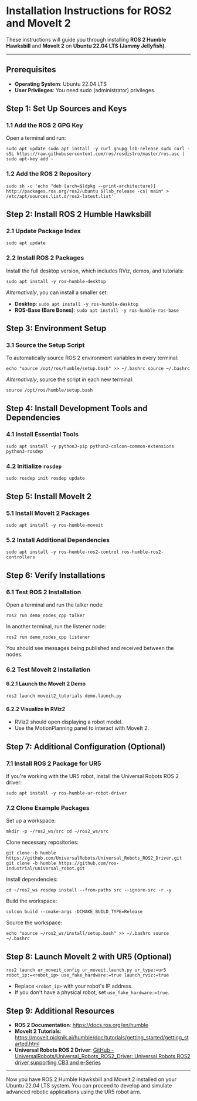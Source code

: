 # Installation Instructions for ROS2 and MoveIt 2

These instructions will guide you through installing **ROS 2 Humble Hawksbill** and **MoveIt 2** on **Ubuntu 22.04 LTS (Jammy Jellyfish)**.

---

## Prerequisites

- **Operating System**: Ubuntu 22.04 LTS
- **User Privileges**: You need sudo (administrator) privileges.

## Step 1: Set Up Sources and Keys

### 1.1 Add the ROS 2 GPG Key

Open a terminal and run:

`sudo apt update sudo apt install -y curl gnupg lsb-release sudo curl -sSL https://raw.githubusercontent.com/ros/rosdistro/master/ros.asc | sudo apt-key add -`

### 1.2 Add the ROS 2 Repository

`sudo sh -c 'echo "deb [arch=$(dpkg --print-architecture)] http://packages.ros.org/ros2/ubuntu $(lsb_release -cs) main" > /etc/apt/sources.list.d/ros2-latest.list'`

## Step 2: Install ROS 2 Humble Hawksbill

### 2.1 Update Package Index

`sudo apt update`

### 2.2 Install ROS 2 Packages

Install the full desktop version, which includes RViz, demos, and tutorials:

`sudo apt install -y ros-humble-desktop`

*Alternatively*, you can install a smaller set:

- **Desktop**: `sudo apt install -y ros-humble-desktop`
- **ROS-Base (Bare Bones)**: `sudo apt install -y ros-humble-ros-base`

## Step 3: Environment Setup

### 3.1 Source the Setup Script

To automatically source ROS 2 environment variables in every terminal:

`echo "source /opt/ros/humble/setup.bash" >> ~/.bashrc source ~/.bashrc`

*Alternatively*, source the script in each new terminal:

`source /opt/ros/humble/setup.bash`

## Step 4: Install Development Tools and Dependencies

### 4.1 Install Essential Tools

`sudo apt install -y python3-pip python3-colcon-common-extensions python3-rosdep`

### 4.2 Initialize `rosdep`

`sudo rosdep init rosdep update`

## Step 5: Install MoveIt 2

### 5.1 Install MoveIt 2 Packages

`sudo apt install -y ros-humble-moveit`

### 5.2 Install Additional Dependencies

`sudo apt install -y ros-humble-ros2-control ros-humble-ros2-controllers`

## Step 6: Verify Installations

### 6.1 Test ROS 2 Installation

Open a terminal and run the talker node:

`ros2 run demo_nodes_cpp talker`

In another terminal, run the listener node:

`ros2 run demo_nodes_cpp listener`

You should see messages being published and received between the nodes.

### 6.2 Test MoveIt 2 Installation

#### 6.2.1 Launch the MoveIt 2 Demo

`ros2 launch moveit2_tutorials demo.launch.py`

#### 6.2.2 Visualize in RViz2

- RViz2 should open displaying a robot model.
- Use the MotionPlanning panel to interact with MoveIt 2.

## Step 7: Additional Configuration (Optional)

### 7.1 Install ROS 2 Package for UR5

If you're working with the UR5 robot, install the Universal Robots ROS 2 driver:

`sudo apt install -y ros-humble-ur-robot-driver`

### 7.2 Clone Example Packages

Set up a workspace:

`mkdir -p ~/ros2_ws/src cd ~/ros2_ws/src`

Clone necessary repositories:

`git clone -b humble https://github.com/UniversalRobots/Universal_Robots_ROS2_Driver.git git clone -b humble https://github.com/ros-industrial/universal_robot.git`

Install dependencies:

`cd ~/ros2_ws rosdep install --from-paths src --ignore-src -r -y`

Build the workspace:

`colcon build --cmake-args -DCMAKE_BUILD_TYPE=Release`

Source the workspace:

`echo "source ~/ros2_ws/install/setup.bash" >> ~/.bashrc source ~/.bashrc`

## Step 8: Launch MoveIt 2 with UR5 (Optional)

`ros2 launch ur_moveit_config ur_moveit.launch.py ur_type:=ur5 robot_ip:=<robot_ip> use_fake_hardware:=true launch_rviz:=true`

- Replace `<robot_ip>` with your robot's IP address.
- If you don't have a physical robot, set `use_fake_hardware:=true`.

## Step 9: Additional Resources

- **ROS 2 Documentation**: https://docs.ros.org/en/humble
- **MoveIt 2 Tutorials**: https://moveit.picknik.ai/humble/doc/tutorials/getting_started/getting_started.html
- **Universal Robots ROS 2 Driver**: [GitHub - UniversalRobots/Universal_Robots_ROS2_Driver: Universal Robots ROS2 driver supporting CB3 and e-Series](https://github.com/UniversalRobots/Universal_Robots_ROS2_Driver)

---

Now you have ROS 2 Humble Hawksbill and MoveIt 2 installed on your Ubuntu 22.04 LTS system. You can proceed to develop and simulate advanced robotic applications using the UR5 robot arm.


